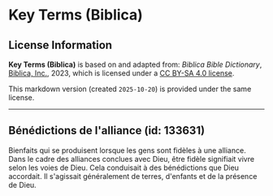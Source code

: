 # Key Terms (Biblica)

## License Information

**Key Terms (Biblica)** is based on and adapted from: _Biblica Bible Dictionary_, [Biblica, Inc.](https://www.biblica.com/), 2023, which is licensed under a [CC BY-SA 4.0 license](https://creativecommons.org/licenses/by-sa/4.0/legalcode.en).

This markdown version (created `2025-10-20`) is provided under the same license.



--------------------------------

## Bénédictions de l'alliance (id: 133631)

Bienfaits qui se produisent lorsque les gens sont fidèles à une alliance. Dans le cadre des alliances conclues avec Dieu, être fidèle signifiait vivre selon les voies de Dieu. Cela conduisait à des bénédictions que Dieu accordait. Il s'agissait généralement de terres, d'enfants et de la présence de Dieu.


